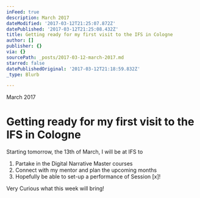 ```yaml
---
inFeed: true
description: March 2017
dateModified: '2017-03-12T21:25:07.872Z'
datePublished: '2017-03-12T21:25:08.432Z'
title: Getting ready for my first visit to the IFS in Cologne
author: []
publisher: {}
via: {}
sourcePath: _posts/2017-03-12-march-2017.md
starred: false
datePublishedOriginal: '2017-03-12T21:18:59.832Z'
_type: Blurb

---
```

March 2017

# Getting ready for my first visit to the IFS in Cologne

Starting tomorrow, the 13th of March, I will be at IFS to

1. Partake in the Digital Narrative Master courses
2. Connect with my mentor and plan the upcoming months
3. Hopefully be able to set-up a performance of Session \[x\]!

Very Curious what this week will bring!